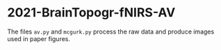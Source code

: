 # 2021-BrainTopogr-fNIRS-AV

The files ``av.py`` and ``mcgurk.py`` process the raw data and produce
images used in paper figures.
